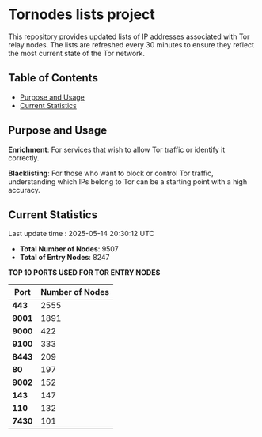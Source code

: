 # Tornodes lists project

This repository provides updated lists of IP addresses associated with Tor relay nodes. The lists are refreshed every 30 minutes to ensure they reflect the most current state of the Tor network.

## Table of Contents

- [Purpose and Usage](#purpose-and-usage)
- [Current Statistics](#current-statistics)


## Purpose and Usage

**Enrichment**: For services that wish to allow Tor traffic or identify it correctly.

**Blacklisting**: For those who want to block or control Tor traffic, understanding which IPs belong to Tor can be a starting point with a high accuracy.

## Current Statistics

Last update time : 2025-05-14 20:30:12 UTC

- **Total Number of Nodes**: 9507
- **Total of Entry Nodes**: 8247

**TOP 10 PORTS USED FOR TOR ENTRY NODES**

| **Port** | **Number of Nodes** |
|------|-----------------|
| **443**   | 2555  |
| **9001**   | 1891  |
| **9000**   | 422  |
| **9100**   | 333  |
| **8443**   | 209  |
| **80**   | 197  |
| **9002**   | 152  |
| **143**   | 147  |
| **110**   | 132  |
| **7430**   | 101  |

